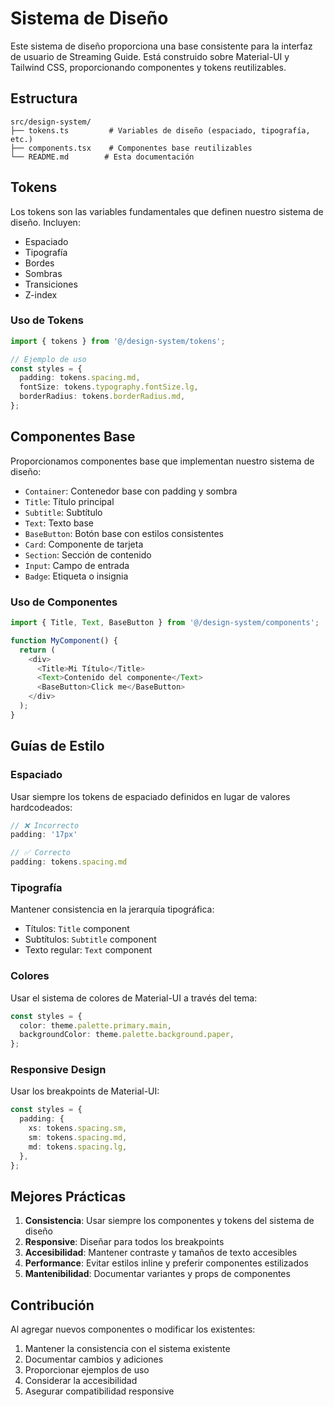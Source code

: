 # Sistema de Diseño

Este sistema de diseño proporciona una base consistente para la interfaz de usuario de Streaming Guide. Está construido sobre Material-UI y Tailwind CSS, proporcionando componentes y tokens reutilizables.

## Estructura

```
src/design-system/
├── tokens.ts         # Variables de diseño (espaciado, tipografía, etc.)
├── components.tsx    # Componentes base reutilizables
└── README.md        # Esta documentación
```

## Tokens

Los tokens son las variables fundamentales que definen nuestro sistema de diseño. Incluyen:

- Espaciado
- Tipografía
- Bordes
- Sombras
- Transiciones
- Z-index

### Uso de Tokens

```typescript
import { tokens } from '@/design-system/tokens';

// Ejemplo de uso
const styles = {
  padding: tokens.spacing.md,
  fontSize: tokens.typography.fontSize.lg,
  borderRadius: tokens.borderRadius.md,
};
```

## Componentes Base

Proporcionamos componentes base que implementan nuestro sistema de diseño:

- `Container`: Contenedor base con padding y sombra
- `Title`: Título principal
- `Subtitle`: Subtítulo
- `Text`: Texto base
- `BaseButton`: Botón base con estilos consistentes
- `Card`: Componente de tarjeta
- `Section`: Sección de contenido
- `Input`: Campo de entrada
- `Badge`: Etiqueta o insignia

### Uso de Componentes

```typescript
import { Title, Text, BaseButton } from '@/design-system/components';

function MyComponent() {
  return (
    <div>
      <Title>Mi Título</Title>
      <Text>Contenido del componente</Text>
      <BaseButton>Click me</BaseButton>
    </div>
  );
}
```

## Guías de Estilo

### Espaciado

Usar siempre los tokens de espaciado definidos en lugar de valores hardcodeados:

```typescript
// ❌ Incorrecto
padding: '17px'

// ✅ Correcto
padding: tokens.spacing.md
```

### Tipografía

Mantener consistencia en la jerarquía tipográfica:

- Títulos: `Title` component
- Subtítulos: `Subtitle` component
- Texto regular: `Text` component

### Colores

Usar el sistema de colores de Material-UI a través del tema:

```typescript
const styles = {
  color: theme.palette.primary.main,
  backgroundColor: theme.palette.background.paper,
};
```

### Responsive Design

Usar los breakpoints de Material-UI:

```typescript
const styles = {
  padding: {
    xs: tokens.spacing.sm,
    sm: tokens.spacing.md,
    md: tokens.spacing.lg,
  },
};
```

## Mejores Prácticas

1. **Consistencia**: Usar siempre los componentes y tokens del sistema de diseño
2. **Responsive**: Diseñar para todos los breakpoints
3. **Accesibilidad**: Mantener contraste y tamaños de texto accesibles
4. **Performance**: Evitar estilos inline y preferir componentes estilizados
5. **Mantenibilidad**: Documentar variantes y props de componentes

## Contribución

Al agregar nuevos componentes o modificar los existentes:

1. Mantener la consistencia con el sistema existente
2. Documentar cambios y adiciones
3. Proporcionar ejemplos de uso
4. Considerar la accesibilidad
5. Asegurar compatibilidad responsive 